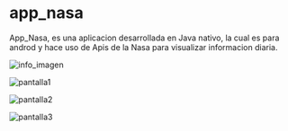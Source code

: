 # app_nasa

App_Nasa, es una aplicacion desarrollada en Java nativo, la cual es para androd y hace uso de Apis de la Nasa para visualizar informacion diaria.

![info_imagen](https://user-images.githubusercontent.com/107441710/211115588-f7c20707-358c-4959-a038-b150ea8a83b7.png)

![pantalla1](https://user-images.githubusercontent.com/107441710/211115523-9e72c1e4-8400-486f-88ad-e52ea64f19b9.png)

![pantalla2](https://user-images.githubusercontent.com/107441710/211115525-24e344d1-0fb0-4c63-9b97-73597bbd6dd7.png)

![pantalla3](https://user-images.githubusercontent.com/107441710/211115526-109d5a3a-a77b-46ec-8135-e33bddf0205e.png)
